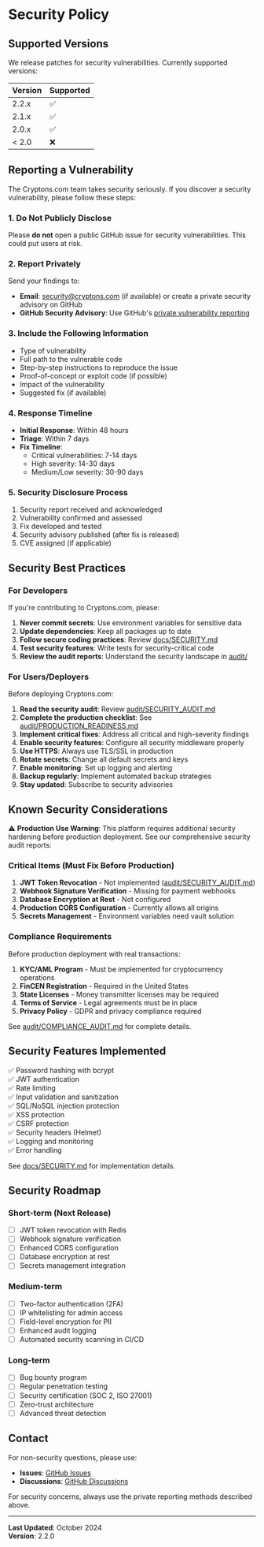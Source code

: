 # Security Policy

## Supported Versions

We release patches for security vulnerabilities. Currently supported versions:

| Version | Supported          |
| ------- | ------------------ |
| 2.2.x   | :white_check_mark: |
| 2.1.x   | :white_check_mark: |
| 2.0.x   | :white_check_mark: |
| < 2.0   | :x:                |

## Reporting a Vulnerability

The Cryptons.com team takes security seriously. If you discover a security vulnerability, please follow these steps:

### 1. Do Not Publicly Disclose

Please **do not** open a public GitHub issue for security vulnerabilities. This could put users at risk.

### 2. Report Privately

Send your findings to:
- **Email**: security@cryptons.com (if available) or create a private security advisory on GitHub
- **GitHub Security Advisory**: Use GitHub's [private vulnerability reporting](https://github.com/thewriterben/cstore/security/advisories/new)

### 3. Include the Following Information

- Type of vulnerability
- Full path to the vulnerable code
- Step-by-step instructions to reproduce the issue
- Proof-of-concept or exploit code (if possible)
- Impact of the vulnerability
- Suggested fix (if available)

### 4. Response Timeline

- **Initial Response**: Within 48 hours
- **Triage**: Within 7 days
- **Fix Timeline**: 
  - Critical vulnerabilities: 7-14 days
  - High severity: 14-30 days
  - Medium/Low severity: 30-90 days

### 5. Security Disclosure Process

1. Security report received and acknowledged
2. Vulnerability confirmed and assessed
3. Fix developed and tested
4. Security advisory published (after fix is released)
5. CVE assigned (if applicable)

## Security Best Practices

### For Developers

If you're contributing to Cryptons.com, please:

1. **Never commit secrets**: Use environment variables for sensitive data
2. **Update dependencies**: Keep all packages up to date
3. **Follow secure coding practices**: Review [docs/SECURITY.md](docs/SECURITY.md)
4. **Test security features**: Write tests for security-critical code
5. **Review the audit reports**: Understand the security landscape in [audit/](audit/)

### For Users/Deployers

Before deploying Cryptons.com:

1. **Read the security audit**: Review [audit/SECURITY_AUDIT.md](audit/SECURITY_AUDIT.md)
2. **Complete the production checklist**: See [audit/PRODUCTION_READINESS.md](audit/PRODUCTION_READINESS.md)
3. **Implement critical fixes**: Address all critical and high-severity findings
4. **Enable security features**: Configure all security middleware properly
5. **Use HTTPS**: Always use TLS/SSL in production
6. **Rotate secrets**: Change all default secrets and keys
7. **Enable monitoring**: Set up logging and alerting
8. **Backup regularly**: Implement automated backup strategies
9. **Stay updated**: Subscribe to security advisories

## Known Security Considerations

⚠️ **Production Use Warning**: This platform requires additional security hardening before production deployment. See our comprehensive security audit reports:

### Critical Items (Must Fix Before Production)

1. **JWT Token Revocation** - Not implemented ([audit/SECURITY_AUDIT.md](audit/SECURITY_AUDIT.md))
2. **Webhook Signature Verification** - Missing for payment webhooks
3. **Database Encryption at Rest** - Not configured
4. **Production CORS Configuration** - Currently allows all origins
5. **Secrets Management** - Environment variables need vault solution

### Compliance Requirements

Before production deployment with real transactions:

1. **KYC/AML Program** - Must be implemented for cryptocurrency operations
2. **FinCEN Registration** - Required in the United States
3. **State Licenses** - Money transmitter licenses may be required
4. **Terms of Service** - Legal agreements must be in place
5. **Privacy Policy** - GDPR and privacy compliance required

See [audit/COMPLIANCE_AUDIT.md](audit/COMPLIANCE_AUDIT.md) for complete details.

## Security Features Implemented

✅ Password hashing with bcrypt  
✅ JWT authentication  
✅ Rate limiting  
✅ Input validation and sanitization  
✅ SQL/NoSQL injection protection  
✅ XSS protection  
✅ CSRF protection  
✅ Security headers (Helmet)  
✅ Logging and monitoring  
✅ Error handling  

See [docs/SECURITY.md](docs/SECURITY.md) for implementation details.

## Security Roadmap

### Short-term (Next Release)

- [ ] JWT token revocation with Redis
- [ ] Webhook signature verification
- [ ] Enhanced CORS configuration
- [ ] Database encryption at rest
- [ ] Secrets management integration

### Medium-term

- [ ] Two-factor authentication (2FA)
- [ ] IP whitelisting for admin access
- [ ] Field-level encryption for PII
- [ ] Enhanced audit logging
- [ ] Automated security scanning in CI/CD

### Long-term

- [ ] Bug bounty program
- [ ] Regular penetration testing
- [ ] Security certification (SOC 2, ISO 27001)
- [ ] Zero-trust architecture
- [ ] Advanced threat detection

## Contact

For non-security questions, please use:
- **Issues**: [GitHub Issues](https://github.com/thewriterben/cstore/issues)
- **Discussions**: [GitHub Discussions](https://github.com/thewriterben/cstore/discussions)

For security concerns, always use the private reporting methods described above.

---

**Last Updated**: October 2024  
**Version**: 2.2.0
